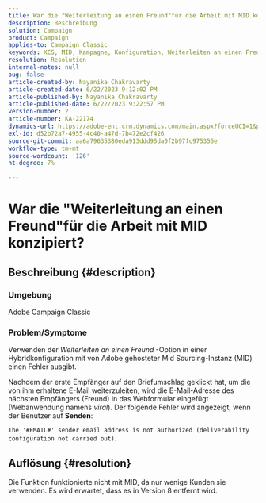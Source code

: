 ```yaml
---
title: War die "Weiterleitung an einen Freund"für die Arbeit mit MID konzipiert?
description: Beschreibung
solution: Campaign
product: Campaign
applies-to: Campaign Classic
keywords: KCS, MID, Kampagne, Konfiguration, Weiterleiten an einen Freund
resolution: Resolution
internal-notes: null
bug: false
article-created-by: Nayanika Chakravarty
article-created-date: 6/22/2023 9:12:02 PM
article-published-by: Nayanika Chakravarty
article-published-date: 6/22/2023 9:22:57 PM
version-number: 2
article-number: KA-22174
dynamics-url: https://adobe-ent.crm.dynamics.com/main.aspx?forceUCI=1&pagetype=entityrecord&etn=knowledgearticle&id=5a97c368-4111-ee11-8f6d-6045bd006d92
exl-id: d52b72a7-4955-4c40-a47d-7b472e2cf426
source-git-commit: aa6a79635380eda913ddd95da0f2b97fc975356e
workflow-type: tm+mt
source-wordcount: '126'
ht-degree: 7%

---
```


# War die &quot;Weiterleitung an einen Freund&quot;für die Arbeit mit MID konzipiert?

## Beschreibung {#description}


### <b>Umgebung</b>

Adobe Campaign Classic

### <b>Problem/Symptome</b>

Verwenden der *Weiterleiten an einen Freund* -Option in einer Hybridkonfiguration mit von Adobe gehosteter Mid Sourcing-Instanz (MID) einen Fehler ausgibt.

Nachdem der erste Empfänger auf den Briefumschlag geklickt hat, um die von ihm erhaltene E-Mail weiterzuleiten, wird die E-Mail-Adresse des nächsten Empfängers (Freund) in das Webformular eingefügt (Webanwendung namens *viral*). Der folgende Fehler wird angezeigt, wenn der Benutzer auf <b>Senden</b>:

`The '#EMAIL#' sender email address is not authorized (deliverability configuration not carried out)`.


## Auflösung {#resolution}


Die Funktion funktionierte nicht mit MID, da nur wenige Kunden sie verwenden. Es wird erwartet, dass es in Version 8 entfernt wird.
